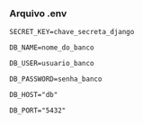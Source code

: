 ### Arquivo .env
`SECRET_KEY=chave_secreta_django`

`DB_NAME=nome_do_banco`

`DB_USER=usuario_banco`

`DB_PASSWORD=senha_banco`

`DB_HOST="db"`

`DB_PORT="5432"`
